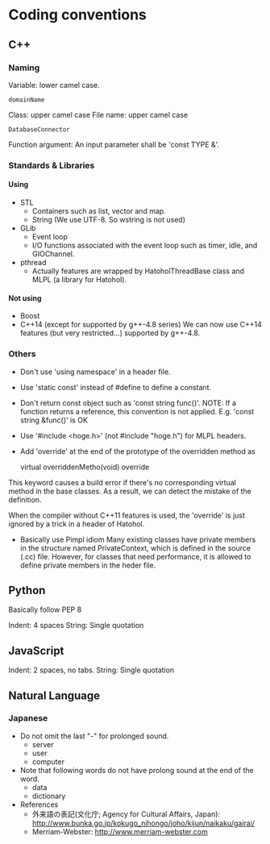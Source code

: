 # Coding conventions

## C++
### Naming
Variable: lower camel case.

	domainName

Class: upper camel case
File name: upper camel case

	DatabaseConnector

Function argument:
An input parameter shall be 'const TYPE &'.

### Standards & Libraries
#### Using
- STL
  * Containers such as list, vector and map.
  * String (We use UTF-8. So wstring is not used)
- GLib
  * Event loop
  * I/O functions associated with the event loop such as timer, idle, and GIOChannel.
- pthread
  * Actually features are wrapped by HatoholThreadBase class and MLPL (a library for Hatohol).

#### Not using
- Boost
- C++14 (except for supported by g++-4.8 series)
We can now use C++14 features (but very restricted...) supported by g++-4.8.

### Others
- Don't use 'using namespace' in a header file.
- Use 'static const' instead of #define to define a constant.
- Don't return const object such as 'const string func()'.
NOTE: If a function returns a reference, this convention is not applied.
      E.g. 'const string &func()' is OK

- Use '#include <hoge.h>' (not #include "hoge.h") for MLPL headers.
- Add 'override' at the end of the prototype of the overridden method as

    virtual overriddenMetho(void) override

This keyword causes a build error if there's no corresponding virtual method
in the base classes. As a result, we can detect the mistake of the definition.

When the compiler without C++11 features is used, the 'override' is just ignored
by a trick in a header of Hatohol.

- Basically use Pimpl idiom
Many existing classes have private members in the structure named PrivateContext,
which is defined in the source (.cc) file.
However, for classes that need performance, it is allowed to define private
members in the heder file.

## Python
Basically follow PEP 8

Indent: 4 spaces
String: Single quotation

## JavaScript

Indent: 2 spaces, no tabs.
String: Single quotation

## Natural Language
### Japanese
- Do not omit the last "-" for prolonged sound.
    - server
    - user
    - computer
- Note that following words do not have prolong sound at the end of the word.
    - data
    - dictionary
- References
    - 外来語の表記(文化庁; Agency for Cultural Affairs, Japan): http://www.bunka.go.jp/kokugo_nihongo/joho/kijun/naikaku/gairai/
    - Merriam-Webster: http://www.merriam-webster.com
